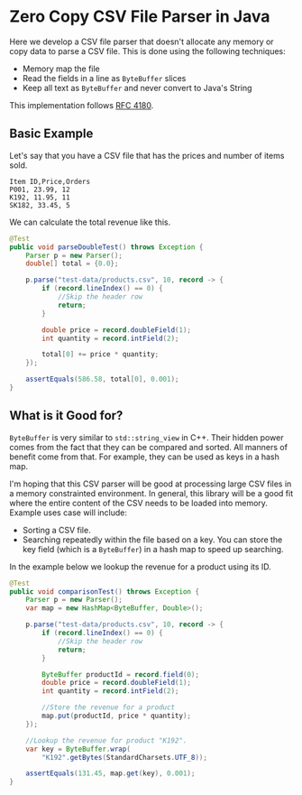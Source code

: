 # Zero Copy CSV File Parser in Java
Here we develop a CSV file parser that doesn't allocate any memory or copy data to parse a CSV file. This is done using the following techniques:

- Memory map the file
- Read the fields in a line as ``ByteBuffer`` slices
- Keep all text as ``ByteBuffer`` and never convert to Java's String

This implementation follows [RFC 4180](https://www.rfc-editor.org/rfc/rfc4180).

## Basic Example
Let's say that you have a CSV file that has the prices and number of items sold.

```
Item ID,Price,Orders
P001, 23.99, 12
K192, 11.95, 11
SK182, 33.45, 5
```

We can calculate the total revenue like this.

```java
@Test
public void parseDoubleTest() throws Exception {
    Parser p = new Parser();
    double[] total = {0.0};

    p.parse("test-data/products.csv", 10, record -> {
        if (record.lineIndex() == 0) {
            //Skip the header row
            return; 
        }

        double price = record.doubleField(1);
        int quantity = record.intField(2);

        total[0] += price * quantity;
    });

    assertEquals(586.58, total[0], 0.001);
}
```

## What is it Good for?
``ByteBuffer`` is very similar to ``std::string_view`` in C++. Their hidden power comes from the fact that they can be compared and sorted. All manners of benefit come from that. For example, they can be used as keys in a hash map.

I'm hoping that this CSV parser will be good at processing large CSV files in a memory constrainted environment. In general, this library will be a good fit where the entire content of the CSV needs to be loaded into memory. Example uses case will include:

- Sorting a CSV file.
- Searching repeatedly within the file based on a key. You can store the key field (which is a ``ByteBuffer``) in a hash map to speed up searching.

In the example below we lookup the revenue for a product using its ID.

```java
@Test
public void comparisonTest() throws Exception {
    Parser p = new Parser();
    var map = new HashMap<ByteBuffer, Double>();

    p.parse("test-data/products.csv", 10, record -> {
        if (record.lineIndex() == 0) {
            //Skip the header row
            return; 
        }

        ByteBuffer productId = record.field(0);
        double price = record.doubleField(1);
        int quantity = record.intField(2);

        //Store the revenue for a product
        map.put(productId, price * quantity);
    });

    //Lookup the revenue for product "K192".
    var key = ByteBuffer.wrap(
        "K192".getBytes(StandardCharsets.UTF_8));

    assertEquals(131.45, map.get(key), 0.001);
}
```